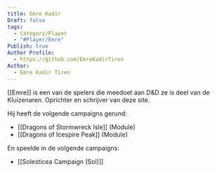 ```yaml
---
title: Emre Kadir
Draft: false
tags:
  - Category/Player
  - "#Player/Emre"
Publish: true
Author Profile:
  - https://github.com/EmreKadirTiren
Author:
  - Emre Kadir Tiren
---
```

[[Emre]] is een van de spelers die meedoet aan D&D ze is deel van de Kluizenaren. Oprichter en schrijver van deze site.

Hij heeft de volgende campaigns gerund:
* [[Dragons of Stormwreck Isle]] (Module)
* [[Dragons of Icespire Peak]] (Module)

En speelde in de volgende campaigns:
* [[Solesticea Campaign (Sol)]] 